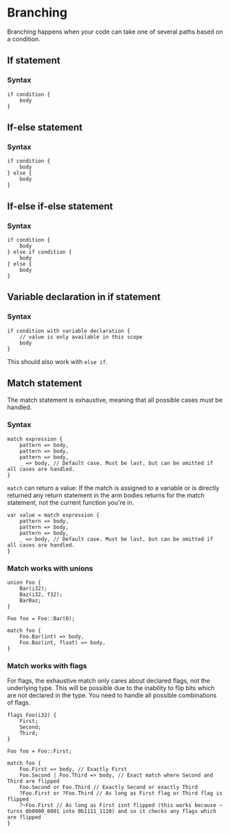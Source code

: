 ﻿# Branching

Branching happens when your code can take one of several paths based on a condition.

## If statement

### Syntax

```
if condition {
    body
}
```

## If-else statement

### Syntax

```
if condition {
    body
} else {
    body
}
```

## If-else if-else statement

### Syntax

```
if condition {
    body
} else if condition {
    body
} else {
    body
}
```

## Variable declaration in if statement

### Syntax

```
if condition with variable declaration {
    // value is only available in this scope
    body
}
```
This should also work with `else if`.

## Match statement

The match statement is exhaustive, meaning that all possible cases must be handled.

### Syntax

```
match expression {
    pattern => body,
    pattern => body,
    pattern => body,
    _ => body, // Default case. Must be last, but can be omitted if all cases are handled.
}
```
`match` can return a value:
If the match is assigned to a variable or is directly returned any return statement
in the arm bodies returns for the match statement, not the current function you're in.
```
var value = match expression {
    pattern => body,
    pattern => body,
    pattern => body,
    _ => body, // Default case. Must be last, but can be omitted if all cases are handled.
}
```

### Match works with unions

```
union Foo {
    Bar(i32);
    Baz(i32, f32);
    BarBaz;
}

Foo foo = Foo::Bar(0);

match foo {
    Foo.Bar(int) => body,
    Foo.Baz(int, float) => body,
}
```

### Match works with flags

For flags, the exhaustive match only cares about declared flags, not the underlying type.
This will be possible due to the inability to flip bits which are not declared in the type.
You need to handle all possible combinations of flags.

```
flags Foo(i32) {
    First;
    Second;
    Third;
}

Foo foo = Foo::First;

match foo {
    Foo.First => body, // Exactly First
    Foo.Second | Foo.Third => body, // Exact match where Second and Third are flipped
    Foo.Second or Foo.Third // Exactly Second or exactly Third
    ?Foo.First or ?Foo.Third // As long as First flag or Third flag is flipped
    ?~Foo.First // As long as First isnt flipped (this works because ~ turns 0b0000_0001 into 0b1111_1110) and so it checks any flags which are flipped
}
```

